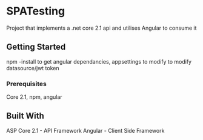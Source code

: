 # SPATesting
Project that implements a .net core 2.1 api and utilises Angular to consume it

## Getting Started
npm -install to get angular dependancies, appsettings to modify to modify datasource/jwt token 

### Prerequisites
Core 2.1, npm, angular 

## Built With
ASP Core 2.1 - API Framework
Angular - Client Side Framework
